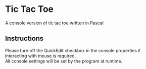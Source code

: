 # Tic Tac Toe
A console version of tic tac toe written in Pascal  

## Instructions
Please turn off the QuickEdit checkbox in the console properties if interacting with mouse is required.  
All console settings will be set by the program at runtime.